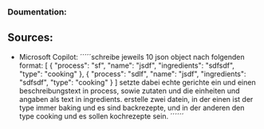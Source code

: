 ### Doumentation:

## Sources:
* Microsoft Copilot: 
´´´´´schreibe jeweils 10 json object nach folgenden format: [
  {
  "process": "sf",
  "name": "jsdf",
  "ingredients": "sdfsdf",
  "type": "cooking"
  },
  {
  "process": "sdlf",
  "name": "jsdf",
  "ingredients": "sdfsdf",
  "type": "cooking"
  }
  ] setzte dabei echte gerichte ein und einen beschreibungstext in process, sowie zutaten und die einheiten und angaben als text in ingredients. erstelle zwei datein, in der einen ist der type immer baking und es sind backrezepte, und in der anderen den type cooking und es sollen kochrezepte sein.
´´´´´´